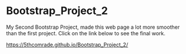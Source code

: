 # Bootstrap_Project_2
My Second Bootstrap Project, made this web page a lot more smoother than the first project.
Click on the link below to see the final work.

https://5thcomrade.github.io/Bootstrap_Project_2/
